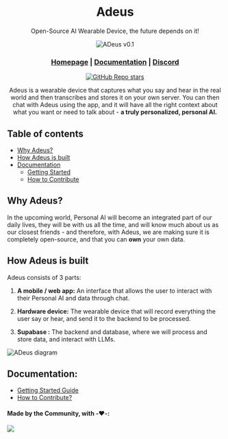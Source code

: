 <div align="center">

# **Adeus**

Open-Source AI Wearable Device, the future depends on it!

![ADeus v0.1](docs/images/adeus_01.jpeg)

<h3>

[Homepage](https://www.adeus.ai/) | [Documentation](https://docs.adeus.ai/) | [Discord](https://discord.gg/N5c6KXBgWW)

</h3>

[![GitHub Repo stars](https://img.shields.io/github/stars/adamcohenhillel/ADeus)](https://github.com/adamcohenhillel/ADeus)

Adeus is a wearable device that captures what you say and hear in the real world and then transcribes and stores it on your own server. You can then chat with Adeus using the app, and it will have all the right context about what you want or need to talk about - **a truly personalized, personal AI.**

</div>

## Table of contents

- [Why Adeus?](#why-adeus)
- [How Adeus is built](#how-adeus-is-built)
- [Documentation](#documentation)
  - [Getting Started](https://docs.adeus.ai/getting_started.html)
  - [How to Contribute](https://docs.adeus.ai/#how-to-contribute)

## Why Adeus?

In the upcoming world, Personal AI will become an integrated part of our daily lives, they will be with us all the time, and will know much about us as our closest friends - and therefore, with Adeus, we are making sure it is completely open-source, and that you can **own** your own data.

## How Adeus is built

Adeus consists of 3 parts:

1. **A mobile / web app:**
   An interface that allows the user to interact with their Personal AI and data through chat.

2. **Hardware device:** The wearable device that will record everything the user say or hear, and send it to the backend to be processed.

3. **Supabase :** The backend and database, where we will process and store data, and interact with LLMs.

![ADeus diagram](docs/images/adeus_diagram.png)

## Documentation:

- [Getting Started Guide](https://docs.adeus.ai/getting_started.html#1-backend-supabase)
- [How to Contribute?](https://docs.adeus.ai/#how-to-contribute)



#### Made by the Community, with -❤️-:

<a href="https://github.com/adamcohenhillel/ADeus/graphs/contributors">
  <img src="https://contrib.rocks/image?repo=adamcohenhillel/ADeus" />
</a>
